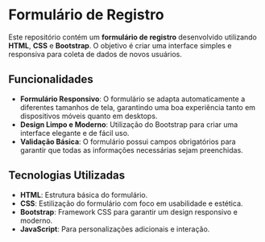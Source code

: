 # Formulário de Registro

Este repositório contém um **formulário de registro** desenvolvido utilizando **HTML**, **CSS** e **Bootstrap**. O objetivo é criar uma interface simples e responsiva para coleta de dados de novos usuários.

## Funcionalidades

- **Formulário Responsivo**: O formulário se adapta automaticamente a diferentes tamanhos de tela, garantindo uma boa experiência tanto em dispositivos móveis quanto em desktops.
- **Design Limpo e Moderno**: Utilização do Bootstrap para criar uma interface elegante e de fácil uso.
- **Validação Básica**: O formulário possui campos obrigatórios para garantir que todas as informações necessárias sejam preenchidas.

## Tecnologias Utilizadas

- **HTML**: Estrutura básica do formulário.
- **CSS**: Estilização do formulário com foco em usabilidade e estética.
- **Bootstrap**: Framework CSS para garantir um design responsivo e moderno.
- **JavaScript**: Para personalizações adicionais e interação.



